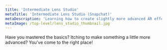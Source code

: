 ```yaml
---
title: 'Intermediate Lens Studio'
metaTitle: 'Intermediate Lens Studio (Snapchat)'
metaDescription: 'Learning how to create slightly more advanced AR effects with Lens Studio for Snapchat'
metaImage: /top-level/lens_studio_thumbnail.jpg
---
```


Have you mastered the basics? Itching to make something a little more advanced? You've come to the right place!
